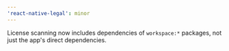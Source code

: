 ```yaml
---
'react-native-legal': minor
---
```


License scanning now includes dependencies of `workspace:*` packages, not just the app's direct dependencies.  


